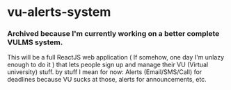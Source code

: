 # vu-alerts-system

### Archived because I'm currently working on a better complete VULMS system.

This will be a full ReactJS web application ( If somehow, one day I'm unlazy enough to do it ) that lets people sign up and manage their VU (Virtual university) stuff. by stuff I mean for now: Alerts (Email/SMS/Call) for deadlines because VU sucks at those, alerts for announcements, etc.
